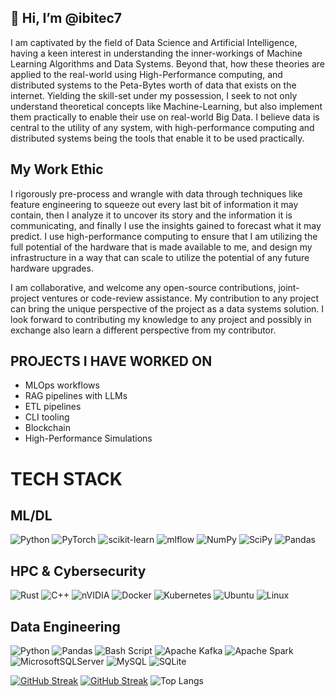 ## 👋 Hi, I’m @ibitec7
I am captivated by the field of Data Science and Artificial Intelligence, having a keen interest in understanding the inner-workings of Machine Learning Algorithms and Data Systems. Beyond that, how these theories are applied to the real-world using High-Performance computing, and distributed systems to the Peta-Bytes worth of data that exists on the internet. Yielding the skill-set under my possession, I seek to not only understand theoretical concepts like Machine-Learning, but also implement them practically to enable their use on real-world Big Data. I believe data is central to the utility of any system, with high-performance computing and distributed systems being the tools that enable it to be used practically.

## My Work Ethic
I rigorously pre-process and wrangle with data through techniques like feature engineering to squeeze out every last bit of information it may contain, then I analyze it to uncover its story and the information it is communicating, and finally I use the insights gained to forecast what it may predict. I use high-performance computing to ensure that I am utilizing the full potential of the hardware that is made available to me, and design my infrastructure in a way that can scale to utilize the potential of any future hardware upgrades.

I am collaborative, and welcome any open-source contributions, joint-project ventures or code-review assistance. My contribution to any project can bring the unique perspective of the project as a data systems solution. I look forward to contributing my knowledge to any project and possibly in exchange also learn a different perspective from my contributor. 

  ## PROJECTS I HAVE WORKED ON
  - MLOps workflows
  - RAG pipelines with LLMs
  - ETL pipelines
  - CLI tooling
  - Blockchain
  - High-Performance Simulations

  # TECH STACK
  ## ML/DL
  ![Python](https://img.shields.io/badge/python-3670A0?style=for-the-badge&logo=python&logoColor=ffdd54)
  ![PyTorch](https://img.shields.io/badge/PyTorch-%23EE4C2C.svg?style=for-the-badge&logo=PyTorch&logoColor=white)
  ![scikit-learn](https://img.shields.io/badge/scikit--learn-%23F7931E.svg?style=for-the-badge&logo=scikit-learn&logoColor=white)
  ![mlflow](https://img.shields.io/badge/mlflow-%23d9ead3.svg?style=for-the-badge&logo=mlflow&logoColor=blue)
  ![NumPy](https://img.shields.io/badge/numpy-%23013243.svg?style=for-the-badge&logo=numpy&logoColor=white)
  ![SciPy](https://img.shields.io/badge/SciPy-%230C55A5.svg?style=for-the-badge&logo=scipy&logoColor=%white)
  ![Pandas](https://img.shields.io/badge/pandas-%23150458.svg?style=for-the-badge&logo=pandas&logoColor=white)
  

  ## HPC & Cybersecurity
  ![Rust](https://img.shields.io/badge/rust-%23000000.svg?style=for-the-badge&logo=rust&logoColor=white)
  ![C++](https://img.shields.io/badge/c++-%2300599C.svg?style=for-the-badge&logo=c%2B%2B&logoColor=white)
  ![nVIDIA](https://img.shields.io/badge/cuda-000000.svg?style=for-the-badge&logo=nVIDIA&logoColor=green)
  ![Docker](https://img.shields.io/badge/docker-%230db7ed.svg?style=for-the-badge&logo=docker&logoColor=white)
  ![Kubernetes](https://img.shields.io/badge/kubernetes-%23326ce5.svg?style=for-the-badge&logo=kubernetes&logoColor=white)
  ![Ubuntu](https://img.shields.io/badge/Ubuntu-E95420?style=for-the-badge&logo=ubuntu&logoColor=white)
  ![Linux](https://img.shields.io/badge/Linux-FCC624?style=for-the-badge&logo=linux&logoColor=black)

  ## Data Engineering
  ![Python](https://img.shields.io/badge/python-3670A0?style=for-the-badge&logo=python&logoColor=ffdd54)
  ![Pandas](https://img.shields.io/badge/pandas-%23150458.svg?style=for-the-badge&logo=pandas&logoColor=white)
  ![Bash Script](https://img.shields.io/badge/bash_script-%23121011.svg?style=for-the-badge&logo=gnu-bash&logoColor=white)
  ![Apache Kafka](https://img.shields.io/badge/Apache%20Kafka-000?style=for-the-badge&logo=apachekafka)
  ![Apache Spark](https://img.shields.io/badge/Apache%20Spark-FDEE21?style=flat-square&logo=apachespark&logoColor=black)
  ![MicrosoftSQLServer](https://img.shields.io/badge/Microsoft%20SQL%20Server-CC2927?style=for-the-badge&logo=microsoft%20sql%20server&logoColor=white)
  ![MySQL](https://img.shields.io/badge/mysql-4479A1.svg?style=for-the-badge&logo=mysql&logoColor=white)
  ![SQLite](https://img.shields.io/badge/sqlite-%2307405e.svg?style=for-the-badge&logo=sqlite&logoColor=white)
  
  

[![GitHub Streak](https://github-readme-streak-stats-delta-lac.vercel.app?user=ibitec7&theme=dark&hide_border=true)](https://git.io/streak-stats)
[![GitHub Streak](https://github-readme-streak-stats-git-main-ibitec7s-projects.vercel.app)](https://git.io/streak-stats)
![Top Langs](https://github-readme-stats.vercel.app/api/top-langs/?username=ibitec7&bg_color=151515&border_color=151515&text_color=ffffff&layout=compact&hide=jupyter%20notebook)

<!---
ibitec7/ibitec7 is a ✨ special ✨ repository because its `README.md` (this file) appears on your GitHub profile.
You can click the Preview link to take a look at your changes.
--->
